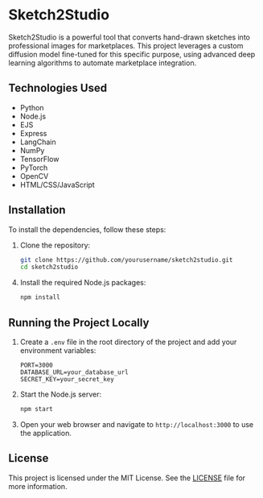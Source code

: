 # Sketch2Studio
Sketch2Studio is a powerful tool that converts hand-drawn sketches into professional images for marketplaces. This project leverages a custom diffusion model fine-tuned for this specific purpose, using advanced deep learning algorithms to automate marketplace integration.

## Technologies Used

- Python
- Node.js
- EJS
- Express
- LangChain
- NumPy
- TensorFlow
- PyTorch
- OpenCV
- HTML/CSS/JavaScript

## Installation

To install the dependencies, follow these steps:

1. Clone the repository:
    ```bash
    git clone https://github.com/yourusername/sketch2studio.git
    cd sketch2studio
    ```

<!-- 2. Create a virtual environment:
    ```bash
    python3 -m venv venv
    source venv/bin/activate  # On Windows use `venv\Scripts\activate`
    ```

3. Install the required Python packages:
    ```bash
    pip install -r requirements.txt
    ``` -->

4. Install the required Node.js packages:
    ```bash
    npm install
    ```

## Running the Project Locally

<!-- 1. Ensure you are in the virtual environment:
    ```bash
    source venv/bin/activate  # On Windows use `venv\Scripts\activate`
    ``` -->

1. Create a `.env` file in the root directory of the project and add your environment variables:
    ```plaintext
    PORT=3000
    DATABASE_URL=your_database_url
    SECRET_KEY=your_secret_key
    ```


2. Start the Node.js server:
    ```bash
    npm start
    ```

3. Open your web browser and navigate to `http://localhost:3000` to use the application.
<!-- 
## Contributing

We welcome contributions! Please read our [contributing guidelines](CONTRIBUTING.md) for more details. -->

## License

This project is licensed under the MIT License. See the [LICENSE](LICENSE) file for more information.
